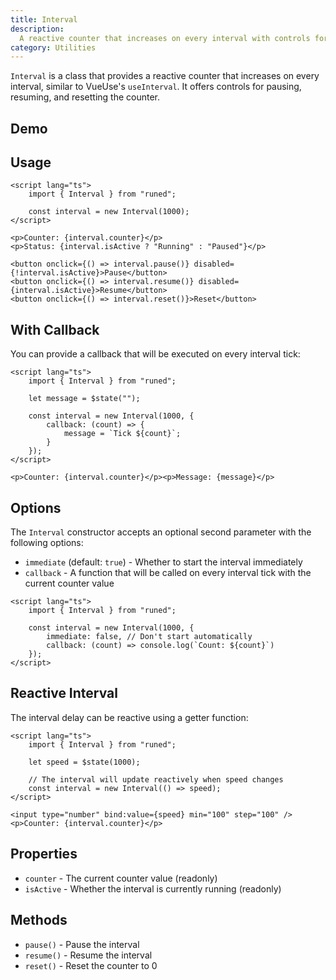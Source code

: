 ```yaml
---
title: Interval
description:
  A reactive counter that increases on every interval with controls for pausing and resuming.
category: Utilities
---
```


<script>
	import Demo from '$lib/components/demos/interval.svelte';
</script>

`Interval` is a class that provides a reactive counter that increases on every interval, similar to
VueUse's `useInterval`. It offers controls for pausing, resuming, and resetting the counter.

## Demo

<Demo />

## Usage

```svelte
<script lang="ts">
	import { Interval } from "runed";

	const interval = new Interval(1000);
</script>

<p>Counter: {interval.counter}</p>
<p>Status: {interval.isActive ? "Running" : "Paused"}</p>

<button onclick={() => interval.pause()} disabled={!interval.isActive}>Pause</button>
<button onclick={() => interval.resume()} disabled={interval.isActive}>Resume</button>
<button onclick={() => interval.reset()}>Reset</button>
```

## With Callback

You can provide a callback that will be executed on every interval tick:

```svelte
<script lang="ts">
	import { Interval } from "runed";

	let message = $state("");

	const interval = new Interval(1000, {
		callback: (count) => {
			message = `Tick ${count}`;
		}
	});
</script>

<p>Counter: {interval.counter}</p><p>Message: {message}</p>
```

## Options

The `Interval` constructor accepts an optional second parameter with the following options:

- `immediate` (default: `true`) - Whether to start the interval immediately
- `callback` - A function that will be called on every interval tick with the current counter value

```svelte
<script lang="ts">
	import { Interval } from "runed";

	const interval = new Interval(1000, {
		immediate: false, // Don't start automatically
		callback: (count) => console.log(`Count: ${count}`)
	});
</script>
```

## Reactive Interval

The interval delay can be reactive using a getter function:

```svelte
<script lang="ts">
	import { Interval } from "runed";

	let speed = $state(1000);

	// The interval will update reactively when speed changes
	const interval = new Interval(() => speed);
</script>

<input type="number" bind:value={speed} min="100" step="100" /><p>Counter: {interval.counter}</p>
```

## Properties

- `counter` - The current counter value (readonly)
- `isActive` - Whether the interval is currently running (readonly)

## Methods

- `pause()` - Pause the interval
- `resume()` - Resume the interval
- `reset()` - Reset the counter to 0

